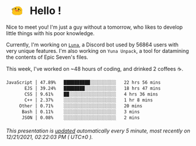 <h1>   <img src="./spoink.gif" style="vertical-align:middle;" width="30px">   Hello ! </h1>

Nice to meet you! I'm just a guy without a tomorrow, who likes to develop little things with his poor knowledge.

Currently, I'm working on <a href='https://github.com/Asgarrrr/Luna'>`Luna`</a>, a Discord bot used by 56864 users with very unique features. I'm also working on `Yuna Unpack`, a tool for datamining the contents of Epic Seven's files.

This week, I've worked on ~48 hours of coding, and drinked 2 coffees ☕.

```
JavaScript │ 47.89%   ██████████░░░░░░░░░░   22 hrs 56 mins
       EJS │ 39.24%   ████████░░░░░░░░░░░░   18 hrs 47 mins
       CSS │ 9.61%    ██░░░░░░░░░░░░░░░░░░   4 hrs 36 mins
       C++ │ 2.37%    ░░░░░░░░░░░░░░░░░░░░   1 hr 8 mins
     Other │ 0.71%    ░░░░░░░░░░░░░░░░░░░░   20 mins
      Bash │ 0.11%    ░░░░░░░░░░░░░░░░░░░░   3 mins
      JSON │ 0.08%    ░░░░░░░░░░░░░░░░░░░░   2 mins
```

###### This presentation is [updated](https://github.com/Asgarrrr) automatically every 5 minute, most recently on 12/21/2021, 02:22:03 PM ( UTC±0 ).